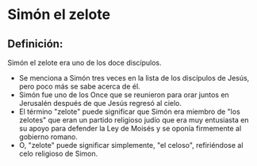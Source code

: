 # Simón el zelote

## Definición: 

Simón el zelote era uno de los doce discípulos.

* Se menciona a Simón tres veces en la lista de los discípulos de Jesús, pero poco más se sabe acerca de él.
* Simón fue uno de los Once que se reunieron para orar juntos en Jerusalén después de que Jesús regresó al cielo.
* El término "zelote" puede significar que Simón era miembro de "los zelotes" que eran un partido religioso judío que era muy entusiasta en su apoyo para defender la Ley de Moisés y se oponía firmemente al gobierno romano.
* O, "zelote" puede significar simplemente, "el celoso", refiriéndose al celo religioso de Simon.

